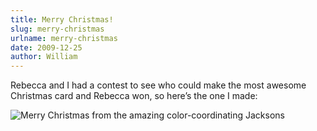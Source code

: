 ```yaml
---
title: Merry Christmas!
slug: merry-christmas
urlname: merry-christmas
date: 2009-12-25
author: William
---
```

Rebecca and I had a contest to see who could make the most awesome Christmas
card and Rebecca won, so here&#x02bc;s the one I made:

![Merry Christmas from the amazing color-coordinating Jacksons][a]

[a]: {static}/images/2009-12-25-christmas-01.jpg
